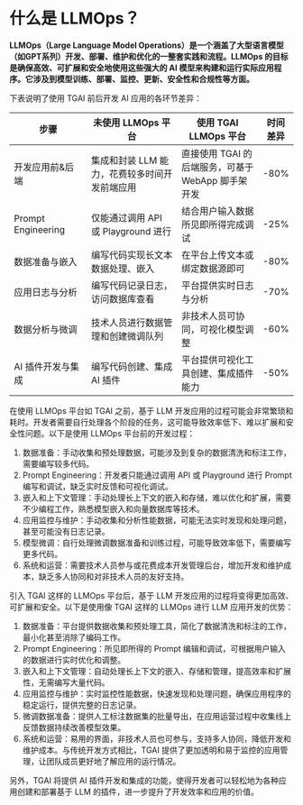 # 什么是 LLMOps？

**LLMOps（Large Language Model Operations）是一个涵盖了大型语言模型（如GPT系列）开发、部署、维护和优化的一整套实践和流程。LLMOps 的目标是确保高效、可扩展和安全地使用这些强大的 AI 模型来构建和运行实际应用程序。它涉及到模型训练、部署、监控、更新、安全性和合规性等方面。**

下表说明了使用 TGAI 前后开发 AI 应用的各环节差异：

<table><thead><tr><th width="199">步骤</th><th width="293">未使用 LLMOps 平台</th><th width="289">使用 TGAI LLMOps 平台</th><th>时间差异</th></tr></thead><tbody><tr><td>开发应用前&#x26;后端</td><td>集成和封装 LLM 能力，花费较多时间开发前端应用</td><td>直接使用 TGAI 的后端服务，可基于 WebApp 脚手架开发</td><td>-80%</td></tr><tr><td>Prompt Engineering</td><td>仅能通过调用 API 或 Playground 进行</td><td>结合用户输入数据所见即所得完成调试</td><td>-25%</td></tr><tr><td>数据准备与嵌入</td><td>编写代码实现长文本数据处理、嵌入</td><td>在平台上传文本或绑定数据源即可</td><td>-80%</td></tr><tr><td>应用日志与分析</td><td>编写代码记录日志，访问数据库查看</td><td>平台提供实时日志与分析</td><td>-70%</td></tr><tr><td>数据分析与微调</td><td>技术人员进行数据管理和创建微调队列</td><td>非技术人员可协同，可视化模型调整</td><td>-60%</td></tr><tr><td>AI 插件开发与集成</td><td>编写代码创建、集成 AI 插件</td><td>平台提供可视化工具创建、集成插件能力</td><td>-50%</td></tr></tbody></table>

在使用 LLMOps 平台如 TGAI 之前，基于 LLM 开发应用的过程可能会非常繁琐和耗时。开发者需要自行处理各个阶段的任务，这可能导致效率低下、难以扩展和安全性问题。以下是使用 LLMOps 平台前的开发过程：

1. 数据准备：手动收集和预处理数据，可能涉及到复杂的数据清洗和标注工作，需要编写较多代码。
2. Prompt Engineering：开发者只能通过调用 API 或 Playground 进行 Prompt 编写和调试，缺乏实时反馈和可视化调试。
3. 嵌入和上下文管理：手动处理长上下文的嵌入和存储，难以优化和扩展，需要不少编程工作，熟悉模型嵌入和向量数据库等技术。
4. 应用监控与维护：手动收集和分析性能数据，可能无法实时发现和处理问题，甚至可能没有日志记录。
5. 模型微调：自行处理微调数据准备和训练过程，可能导致效率低下，需要编写更多代码。
6. 系统和运营：需要技术人员参与或花费成本开发管理后台，增加开发和维护成本，缺乏多人协同和对非技术人员的友好支持。

引入 TGAI 这样的 LLMOps 平台后，基于 LLM 开发应用的过程将变得更加高效、可扩展和安全。以下是使用像 TGAI 这样的 LLMOps 进行 LLM 应用开发的优势：

1. 数据准备：平台提供数据收集和预处理工具，简化了数据清洗和标注的工作，最小化甚至消除了编码工作。
2. Prompt Engineering：所见即所得的 Prompt 编辑和调试，可根据用户输入的数据进行实时优化和调整。
3. 嵌入和上下文管理：自动处理长上下文的嵌入、存储和管理，提高效率和扩展性，无需编写大量代码。
4. 应用监控与维护：实时监控性能数据，快速发现和处理问题，确保应用程序的稳定运行，提供完整的日志记录。
5. 微调数据准备：提供人工标注数据集的批量导出，在应用运营过程中收集线上反馈数据持续改善模型效果。
6. 系统和运营：易用的界面，非技术人员也可参与，支持多人协同，降低开发和维护成本。与传统开发方式相比，TGAI 提供了更加透明和易于监控的应用管理，让团队成员更好地了解应用的运行情况。

另外，TGAI 将提供 AI 插件开发和集成的功能，使得开发者可以轻松地为各种应用创建和部署基于 LLM 的插件，进一步提升了开发效率和应用的价值。
